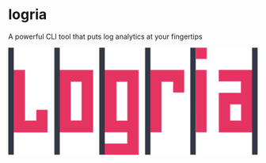 # logria
 A powerful CLI tool that puts log analytics at your fingertips

![Logria Logo](/branding/logria.png)